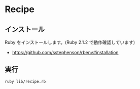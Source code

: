 # Recipe

## インストール

Ruby をインストールします。(Ruby 2.1.2 で動作確認しています)

- https://github.com/sstephenson/rbenv#installation

## 実行

    ruby lib/recipe.rb


